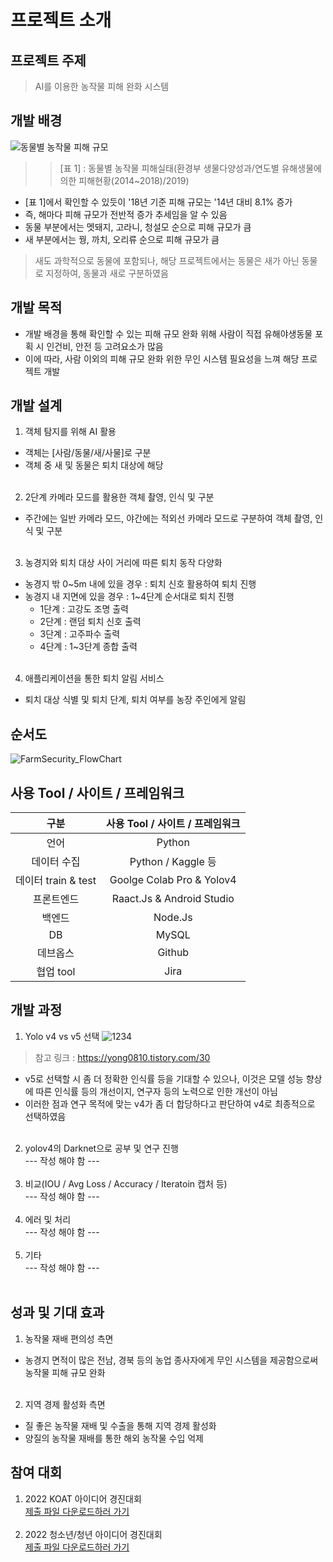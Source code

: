 # 프로젝트 소개

## 프로젝트 주제
> AI를 이용한 농작물 피해 완화 시스템

## 개발 배경
![동물별 농작물 피해 규모](https://user-images.githubusercontent.com/80700537/179216377-5c0d525e-64dd-4a1e-8bd0-22841a7d0f2d.JPG)
> > [표 1] : 동물별 농작물 피해실태(환경부 생물다양성과/연도별 유해생물에 의한 피해현황(2014~2018)/2019)

- [표 1]에서 확인할 수 있듯이 '18년 기준 피해 규모는 '14년 대비 8.1% 증가
- 즉, 해마다 피해 규모가 전반적 증가 추세임을 알 수 있음
- 동물 부분에서는 멧돼지, 고라니, 청설모 순으로 피해 규모가 큼
- 새 부분에서는 꿩, 까치, 오리류 순으로 피해 규모가 큼
> 새도 과학적으로 동물에 포함되나, 해당 프로젝트에서는 동물은 새가 아닌 동물로 지정하여, 동물과 새로 구분하였음

## 개발 목적
- 개발 배경을 통해 확인할 수 있는 피해 규모 완화 위해 사람이 직접 유해야생동물 포획 시 인건비, 안전 등 고려요소가 많음
- 이에 따라, 사람 이외의 피해 규모 완화 위한 무인 시스템 필요성을 느껴 해당 프로젝트 개발

## 개발 설계
1. 객체 탐지를 위해 AI 활용
- 객체는 [사람/동물/새/사물]로 구분
- 객체 중 새 및 동물은 퇴치 대상에 해당 <br><br>
2. 2단계 카메라 모드를 활용한 객체 촬영, 인식 및 구분
- 주간에는 일반 카메라 모드, 야간에는 적외선 카메라 모드로 구분하여 객체 촬영, 인식 및 구분<br><br>
3. 농경지와 퇴치 대상 사이 거리에 따른 퇴치 동작 다양화
- 농경지 밖 0~5m 내에 있을 경우 : 퇴치 신호 활용하여 퇴치 진행
- 농경지 내 지면에 있을 경우 : 1~4단계 순서대로 퇴치 진행 
  - 1단계 : 고강도 조명 출력
  - 2단계 : 랜덤 퇴치 신호 출력
  - 3단계 : 고주파수 출력
  - 4단계 : 1~3단계 종합 출력
<br><br> 
4. 애플리케이션을 통한 퇴치 알림 서비스
- 퇴치 대상 식별 및 퇴치 단계, 퇴치 여부를 농장 주인에게 알림 

## 순서도
![FarmSecurity_FlowChart](https://user-images.githubusercontent.com/80700537/179218577-c5aa5d2d-a47b-4818-831c-6e1da456e6f2.JPG)

## 사용 Tool / 사이트 / 프레임워크
| 구분 | 사용 Tool / 사이트 / 프레임워크 |     
| :------: | :-----------------------------------------------:|
| 언어 | Python |
| 데이터 수집 | Python / Kaggle 등 |
| 데이터 train & test | Goolge Colab Pro & Yolov4 |
| 프론트엔드 | Raact.Js & Android Studio |
| 백엔드 | Node.Js|
| DB | MySQL|
| 데브옵스 | Github|
| 협업 tool| Jira |

## 개발 과정
1) Yolo v4 vs v5 선택
![1234](https://user-images.githubusercontent.com/80700537/179221837-d6928d6d-3a25-4477-b081-6f0d94b96021.JPG)
> 참고 링크 : https://yong0810.tistory.com/30
- v5로 선택할 시 좀 더 정확한 인식률 등을 기대할 수 있으나, 이것은 모델 성능 향상에 따른 인식률 등의 개선이지, 연구자 등의 노력으로 인한 개선이 아님
- 이러한 점과 연구 목적에 맞는 v4가 좀 더 합당하다고 판단하여 v4로 최종적으로 선택하였음
<br><br>
2) yolov4의 Darknet으로 공부 및 연구 진행<br>
--- 작성 해야 함 ---
<br><br>
3) 비교(IOU / Avg Loss / Accuracy / Iteratoin 캡처 등)<br>
--- 작성 해야 함 ---
<br><br>
4) 에러 및 처리<br>
--- 작성 해야 함 ---
<br><br>
5) 기타<br>
--- 작성 해야 함 ---
<br><br>

## 성과 및 기대 효과
1. 농작물 재배 편의성 측면
- 농경지 면적이 많은 전남, 경북 등의 농업 종사자에게 무인 시스템을 제공함으로써 농작물 피해 규모 완화<br><br>

2. 지역 경제 활성화 측면 
- 질 좋은 농작물 재배 및 수출을 통해 지역 경제 활성화
- 양질의 농작물 재배를 통한 해외 농작물 수입 억제 

## 참여 대회
1. 2022 KOAT 아이디어 경진대회<br>
[제출 파일 다운로드하러 가기](https://github.com/irishNoah/FarmSecurity_irish/blob/main/contest_exhibit/2022_KOAT/%EB%B0%95%EC%B0%BD%EC%98%81_2022_KOAT%ED%98%81%EC%8B%A0%EC%95%84%EC%9D%B4%EB%94%94%EC%96%B4%EA%B3%B5%EB%AA%A8%EC%A0%84_AI%EB%A5%BC%EC%9D%B4%EC%9A%A9%ED%95%9C%EB%86%8D%EC%9E%91%EB%AC%BC%ED%94%BC%ED%95%B4%EC%99%84%ED%99%94%EC%8B%9C%EC%8A%A4%ED%85%9C.hwp) <br><br>
2. 2022 청소년/청년 아이디어 경진대회<br>
[제출 파일 다운로드하러 가기](https://github.com/irishNoah/FarmSecurity_irish/blob/main/contest_exhibit/2022_%EC%B2%AD%EC%86%8C%EB%85%84%26%EC%B2%AD%EB%85%84/FarmSecurity(%EB%B0%95%EC%B0%BD%EC%98%81)_2022_%EC%B2%AD%EC%86%8C%EB%85%84%EC%B2%AD%EB%85%84_%EC%95%84%EC%9D%B4%EB%94%94%EC%96%B4_%EA%B2%BD%EC%A7%84%EB%8C%80%ED%9A%8C.hwp) <br><br>











